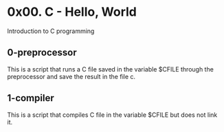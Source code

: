 # 0x00. C - Hello, World
 Introduction to C programming

## 0-preprocessor
This is a script that runs a C file saved in the variable $CFILE through the preprocessor and save the result in the file c.
## 1-compiler
This is a script that compiles C file in the variable $CFILE but does not link it. 
